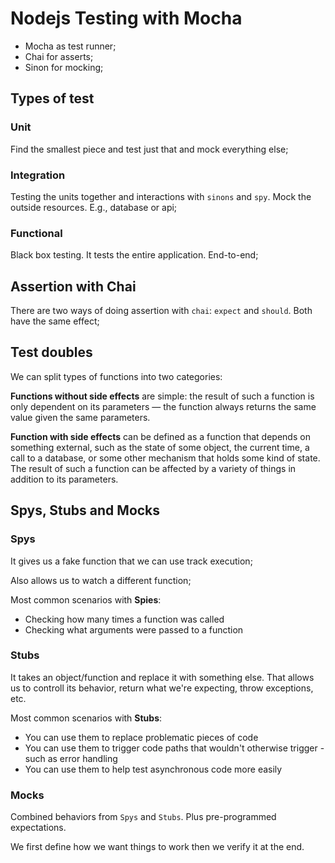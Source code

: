 # Nodejs Testing with Mocha

- Mocha as test runner;
- Chai for asserts;
- Sinon for mocking;

## Types of test

### Unit
Find the smallest piece and test just that and mock everything else;

### Integration
Testing the units together and interactions with `sinons` and `spy`.
Mock the outside resources. E.g., database or api;

### Functional
Black box testing.
It tests the entire application. End-to-end;

## Assertion with Chai

There are two ways of doing assertion with `chai`: `expect` and `should`. Both have the same effect;

## Test doubles
We can split types of functions into two categories:

**Functions without side effects** are simple: the result of such a function is only dependent on its parameters — the function always returns the same value given the same parameters.

**Function with side effects** can be defined as a function that depends on something external, such as the state of some object, the current time, a call to a database, or some other mechanism that holds some kind of state. The result of such a function can be affected by a variety of things in addition to its parameters.

## Spys, Stubs and Mocks

### Spys
It gives us a fake function that we can use track execution;

Also allows us to watch a different function;

Most common scenarios with **Spies**:

- Checking how many times a function was called
- Checking what arguments were passed to a function

### Stubs
It takes an object/function and replace it with something else. That allows us to controll its behavior, return what we're expecting, throw exceptions, etc.

Most common scenarios with **Stubs**:

- You can use them to replace problematic pieces of code
- You can use them to trigger code paths that wouldn't otherwise trigger - such as error handling
- You can use them to help test asynchronous code more easily

### Mocks
Combined behaviors from `Spys` and `Stubs`. Plus pre-programmed expectations.

We first define how we want things to work then we verify it at the end.

